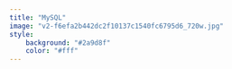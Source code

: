 ```yaml
---
title: "MySQL"
image: "v2-f6efa2b442dc2f10137c1540fc6795d6_720w.jpg"
style:
    background: "#2a9d8f"
    color: "#fff"
---
```



